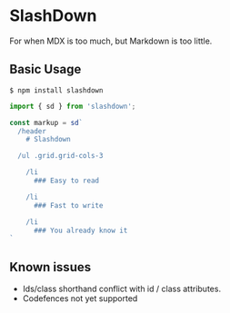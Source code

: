 # SlashDown

For when MDX is too much, but Markdown is too little.

## Basic Usage

`$ npm install slashdown`

```js
import { sd } from 'slashdown';

const markup = sd`
  /header
    # Slashdown

  /ul .grid.grid-cols-3

    /li
      ### Easy to read

    /li
      ### Fast to write

    /li
      ### You already know it
`
```

## Known issues

- Ids/class shorthand conflict with id / class attributes.
- Codefences not yet supported